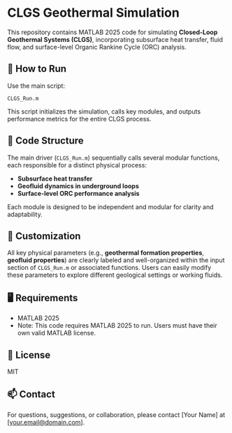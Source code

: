 # CLGS Geothermal Simulation

This repository contains MATLAB 2025 code for simulating **Closed-Loop Geothermal Systems (CLGS)**, incorporating subsurface heat transfer, fluid flow, and surface-level Organic Rankine Cycle (ORC) analysis.

## 🔧 How to Run

Use the main script:

```
CLGS_Run.m
```

This script initializes the simulation, calls key modules, and outputs performance metrics for the entire CLGS process.

## 📂 Code Structure

The main driver (`CLGS_Run.m`) sequentially calls several modular functions, each responsible for a distinct physical process:

- **Subsurface heat transfer**  
- **Geofluid dynamics in underground loops**  
- **Surface-level ORC performance analysis**

Each module is designed to be independent and modular for clarity and adaptability.

## 🧪 Customization

All key physical parameters (e.g., **geothermal formation properties**, **geofluid properties**) are clearly labeled and well-organized within the input section of `CLGS_Run.m` or associated functions. Users can easily modify these parameters to explore different geological settings or working fluids.

## 🖥 Requirements

- MATLAB 2025  
- Note: This code requires MATLAB 2025 to run. Users must have their own valid MATLAB license.


## 📄 License

MIT

## 📫 Contact

For questions, suggestions, or collaboration, please contact [Your Name] at [your.email@domain.com].
